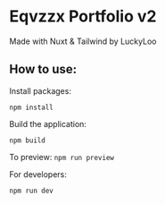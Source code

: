 # Eqvzzx Portfolio v2
Made with Nuxt & Tailwind by LuckyLoo

How to use:
---------------
Install packages:

`npm install`

Build the application:

`npm build`

To preview:
`npm run preview`

For developers:

`npm run dev`
